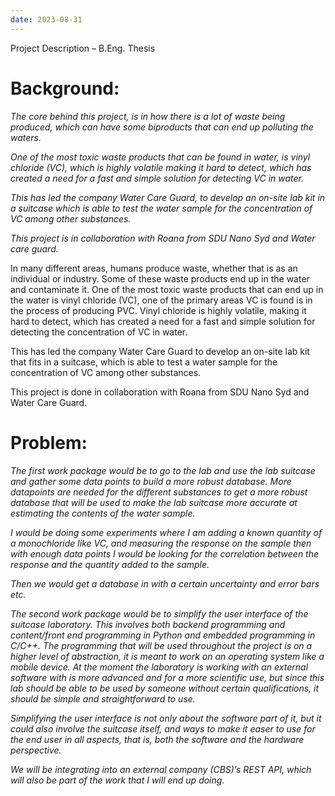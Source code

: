 ```yaml
---
date: 2023-08-31
---
```


Project Description – B.Eng. Thesis

# Background:

*The core behind this project, is in how there is a lot of waste being produced, which can have some biproducts that can end up polluting the waters.*

*One of the most toxic waste products that can be found in water, is vinyl chloride (VC), which is highly volatile making it hard to detect, which has created a need for a fast and simple solution for detecting VC in water.*

*This has led the company Water Care Guard, to develop an on-site lab kit in a suitcase which is able to test the water sample for the concentration of VC among other substances.*

*This project is in collaboration with Roana from SDU Nano Syd and Water care guard.*

In many different areas, humans produce waste, whether that is as an individual or industry. Some of these waste products end up in the water and contaminate it. One of the most toxic waste products that can end up in the water is vinyl chloride (VC), one of the primary areas VC is found is in the process of producing PVC. Vinyl chloride is highly volatile, making it hard to detect, which has created a need for a fast and simple solution for detecting the concentration of VC in water.

This has led the company Water Care Guard to develop an on-site lab kit that fits in a suitcase, which is able to test a water sample for the concentration of VC among other substances.

This project is done in collaboration with Roana from SDU Nano Syd and Water Care Guard.

# Problem:

*The first work package would be to go to the lab and use the lab suitcase and gather some data points to build a more robust database. More datapoints are needed for the different substances to get a more robust database that will be used to make the lab suitcase more accurate at estimating the contents of the water sample.*

*I would be doing some experiments where I am adding a known quantity of a monochloride like VC, and measuring the response on the sample then with enough data points I would be looking for the correlation between the response and the quantity added to the sample.*

*Then we would get a database in with a certain uncertainty and error bars etc.*

*The second work package would be to simplify the user interface of the suitcase laboratory. This involves both backend programming and content/front end programming in Python and embedded programming in C/C++. The programming that will be used throughout the project is on a higher level of abstraction, it is meant to work on an operating system like a mobile device. At the moment the laboratory is working with an external software with is more advanced and for a more scientific use, but since this lab should be able to be used by someone without certain qualifications, it should be simple and straightforward to use.*

*Simplifying the user interface is not only about the software part of it, but it could also involve the suitcase itself, and ways to make it easer to use for the end user in all aspects, that is, both the software and the hardware perspective.*

*We will be integrating into an external company (CBS)’s REST API, which will also be part of the work that I will end up doing.*